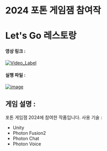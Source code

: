 # 2024 포톤 게임잼 참여작
# Let's Go 레스토랑

#### 영상 링크 :

[![Video_Label](http://img.youtube.com/vi/EbWp6uXTRXw/0.jpg)](https://youtu.be/EbWp6uXTRXw)

#### 실행 파일 : 
[![image](https://github.com/user-attachments/assets/6f5f9345-22b3-4f2b-aa30-02ca0bbe55bc)](https://github.com/mjun1208/PhotonGameJam_1/releases/tag/LetsGoRestaurant)

## 게임 설명 : 
포톤 게임잼 2024에 참여한 작품입니다. 
사용 기술 : 
- Unity
- Photon Fusion2
- Photon Chat
- Photon Voice 
